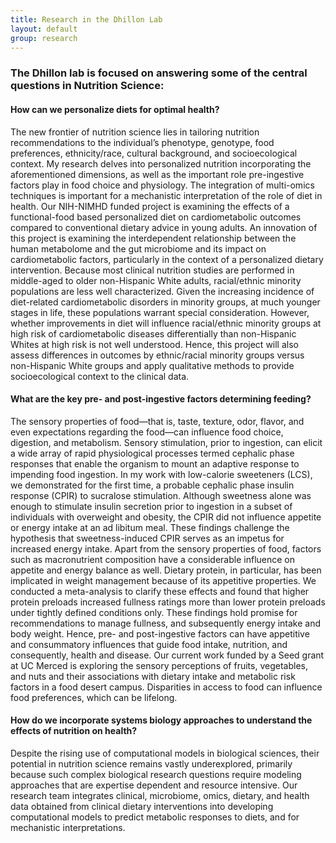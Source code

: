 ```yaml
---
title: Research in the Dhillon Lab
layout: default
group: research
---
```


###  The Dhillon lab is focused on answering some of the central questions in Nutrition Science: 

#### How can we personalize diets for optimal health?
The new frontier of nutrition science lies in tailoring nutrition recommendations to the individual’s phenotype, genotype, food preferences, ethnicity/race, cultural background, and socioecological context. My research delves into personalized nutrition incorporating the aforementioned dimensions, as well as the important role pre-ingestive factors play in food choice and physiology. The integration of multi-omics techniques is important for a mechanistic interpretation of the role of diet in health. 
Our NIH-NIMHD funded project is examining the effects of a functional-food based personalized diet on cardiometabolic outcomes compared to conventional dietary advice in young adults. An innovation of this project is examining the interdependent relationship between the human metabolome and the gut microbiome and its impact on cardiometabolic factors, particularly in the context of a personalized dietary intervention. Because most clinical nutrition studies are performed in middle-aged to older non-Hispanic White adults, racial/ethnic minority populations are less well characterized. Given the increasing incidence of diet-related cardiometabolic disorders in minority groups, at much younger stages in life, these populations warrant special consideration. However, whether improvements in diet will influence racial/ethnic minority groups at high risk of cardiometabolic diseases differentially than non-Hispanic Whites at high risk is not well understood. Hence, this project will also assess differences in outcomes by ethnic/racial minority groups versus non-Hispanic White groups and apply qualitative methods to provide socioecological context to the clinical data.

#### What are the key pre- and post-ingestive factors determining feeding?

The sensory properties of food—that is, taste, texture, odor, flavor, and even expectations regarding the food—can influence food choice, digestion, and metabolism. Sensory stimulation, prior to ingestion, can elicit a wide array of rapid physiological processes termed cephalic phase responses that enable the organism to mount an adaptive response to impending food ingestion. In my work with low-calorie sweeteners (LCS), we demonstrated for the first time, a probable cephalic phase insulin response (CPIR) to sucralose stimulation. Although sweetness alone was enough to stimulate insulin secretion prior to ingestion in a subset of individuals with overweight and obesity, the CPIR did not influence appetite or energy intake at an ad libitum meal. These findings challenge the hypothesis that sweetness-induced CPIR serves as an impetus for increased energy intake. 
Apart from the sensory properties of food, factors such as macronutrient composition have a considerable influence on appetite and energy balance as well. Dietary protein, in particular, has been implicated in weight management because of its appetitive properties. We conducted a meta-analysis to clarify these effects and found that higher protein preloads increased fullness ratings more than lower protein preloads under tightly defined conditions only. These findings hold promise for recommendations to manage fullness, and subsequently energy intake and body weight. Hence, pre- and post-ingestive factors can have appetitive and consummatory influences that guide food intake, nutrition, and consequently, health and disease. 
Our current work funded by a Seed grant at UC Merced is exploring the sensory perceptions of fruits, vegetables, and nuts and their associations with dietary intake and metabolic risk factors in a food desert campus. Disparities in access to food can influence food preferences, which can be lifelong. 

#### How do we incorporate systems biology approaches to understand the effects of nutrition on health?

Despite the rising use of computational models in biological sciences, their potential in nutrition science remains vastly underexplored, primarily because such complex biological research questions require modeling approaches that are expertise dependent and resource intensive. Our research team integrates clinical, microbiome, omics, dietary, and health data obtained from clinical dietary interventions into developing computational models to predict metabolic responses to diets, and for mechanistic interpretations.
